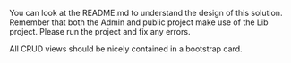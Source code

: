 You can look at the README.md to understand the design of this solution.
Remember that both the Admin and public project make use of the Lib project.
Please run the project and fix any errors.


All CRUD views should be nicely contained in a bootstrap card.
